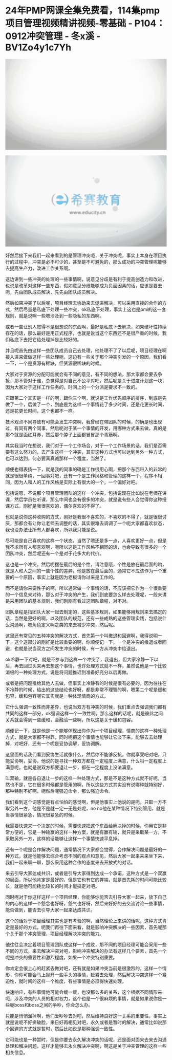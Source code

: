 # 24年PMP网课全集免费看，114集pmp项目管理视频精讲视频-零基础 - P104：0912冲突管理 - 冬x溪 - BV1Zo4y1c7Yh

![](img/5e29887f6a17c9a22bba20ccce3e9fee_0.png)

![](img/5e29887f6a17c9a22bba20ccce3e9fee_1.png)

好然后接下来我们一起来看到的是管理冲突呃，关于冲突呢，事实上本身在项目执行的过程中，冲突是必不可少的，甚至是不可避免的，那么成功的冲突管理呢能够去提高生产力，改进工作关系啊。

这边讲到一些冲突的处理的一些事情啊，说意见分歧是有利于提高创造力和改进，也说是改革对这样一些东西，假如意见分歧能够成为负面因素的话，应该是要去呃，先由团队成员解决，先先由团队成员解决。

然后如果冲突了以后呢，项目经理去协助来去促进解决，可以采用直接的合作的方式，然后尽量是私底下处理一些冲突，ok私底下处理，事实上这也是pmi的这一套规则，就是说啊一些嗯涉及到一些隐私的东西啊。

或者一些让别人觉得不是很想说的东西啊，最好是私底下去解决，如果破坏性持续存在的话，那么最好是用正式程序，也就是说当这个东西还不是很严重的时候，我们私底下去把它给处理掉是比较好的。

并且呢首先由这样一些团队成员自己去处理，他处理不了了以后呢，项目经理在啊接入进来做做这样一些处理呃，这边有一些关于那个冲突引发的一个原因，我们看一下，一个是资源有稀缺，但资源很稀缺的时候。

大家对于资源的分配可能就会有不同的意见，有不同的想法，那大家都会要去争抢，那不管对于谁，总觉得是对自己不公平对吧，然后呢是关于进度计划这一块，因为大家对于这样工作任务的，时间上的一个分派是要求不一致的。

它跟第二个其实是一样的啊，跟你三个啊，就说是工作优先顺序的排序，到底是先做了一个，后做了一个，到底是为这样一个事情花了多少时间，还是花更长时间，还是花更长时间，这个也都不一样。

技术观点不同导致有可能会发生冲突啊，我曾经在带团队的时候，的确是也出现过，有同有两个同事，然后呃对于某一个事情的开发，用哪种方式来去做，真的是那个就是面红耳赤，然后那个脖子上面都冒冒那个青筋啊。

其实我当时在想说，我们对于一个工作场合，对于一个工作场景的话，我们是否需要有这么努力的，去产生这样一个冲突，其实这种方式也可以达到另外一种方式，也可以达到，何必要真真诚那样一个程度，当然了。

顺便也得表扬一下，就是我的同事的确是工作很用心啊，把那个东西带入的非常的就是很很单纯，一回事对吧，还有一个是工作风格和管理的这样一个，程序不相同，因为人和人的工作风格是实际上有很大的一个，一个偏好对吧。

包括说嗯，不说那个项目管理团队的这样一个冲突，包括说现在比如说在老师在讲课，然后学员在听课，那么中间也会有很多的冲突，就是说有些人会觉得你这种授课方式，刚好是我很喜欢的，偶尔喜欢的不得了。

也就是说你这种收购的方式，刚好是我很不喜欢的，不喜欢的不得了，就是很很讨厌，那都会有让你让老师去调整的话，其实很难去调调了一个呃大家都喜欢状态，我也没办法让所有人都喜欢，所以我只能是说。

尽可能是自己喜欢的这样一个状态，当然了嗯还是多一点，人喜欢更好一点，但是我不求所有人都喜欢啊，呃所以这是工作风格不相同的话，也会导致有很多的一个团队冲突，然后呢还有一个是对于花多大的代价。

这也是一个冲突，然后呢摆在最后的是个性，请注意哦，个性是放在最后面的哟，就是人和人之间的一些个性的差异，他是放在最后面的，通常它不应该作为一个重要的一个原因，事实上就是因为老板请你过来是工作的。

而不是请你来耍性子的啊，所以通常做一个事情的话，不应该把它作为一个很重要的一个信息来对待，那么对于冲突的产生，我们到底要怎么样去处理呢，一般来讲是采用团队的基本规则，我们刚刚有看过这团队章程，对不对。

团队章程是指团队大家一起去制定的，这些基本规则，如果能够用规则来去搞定的话，当然是更好的啊，以及团队的规范，还有一些成熟的这些管理实践，包括说什么沟通啊，嗯角色定义啊之类的来去减少冲突，然后呢。

这里还有常见的五种冲突的解决方式，首先第一个叫撤退和回避啊，我得说明一下，这个这部分的刚好是比较重要的啊，你顺便记一下，一个是冲突的撤退或者回避，也就是说当双方之间发生冲突的时候，有一方从冲突中给退出。

ok冷静一下对吧，就是不参与到这样一个冲突了，我退出，但大家冷静一下以后，再去回过头来再去想这个事情，也许处理方式就不一样，虽然说他是一个比较消极的一种处理方式，说是将问题推迟到准备好充分以后再做。

或者是把问题推给其他人去做，但事实上冷静有的时候是很有必要的，因为往往在不冷静的时候，给出的这些结论也好呀，都是非常不理智的啊，嗯第二个呢是缓和包容，缓和包容呢它其实就是一种体现情商的方式。

它什么强调一致性而非差异，也说当双方有冲突的时候，我们重点去强调我们都有共同的这样一部分，ok强调这样一个一致性啊，那么这样的话呢，就是彼此之间关系就会得到一些缓和，会融洽一些啊，所以这是关于缓和包容。

顺便记一下，就是他是一个能够体现出你作为一个项目经理，情商的这样一种处理方式，就是大家都不得罪，同时呢把这个事情也能够让它淡下来，能够去去处理掉，对吧好，还有一个呢是妥协调解，妥协调解。

这里面的话我们看到妥协生活就像什么，然后你不能够反抗，你就享受吧对吧，只能妥协啊，妥协，他说的是寻找一种双方都在一定程度上满意，什么叫一定程度上满意呢，也就是说双方都要退让一步，都在一定程度上没法满意。

叫双输，就是各自退让一步的这样一种处理方式，那是不是这种方式就不好呢，当然也不是，它在很多时候都是管用的啊，所以这些方式其实没有说哪种就特别好，那种特别不好啊，呃然后呢强迫命令，那么强迫命令。

我们看到这个词感觉是有点怕怕的感觉啊，但是他事实上他说的是呃，只取一方不取另外一方，他是不是就一定一无是处呢，no no他在某种情况下特别管用，就是当事情很紧急，情况很紧急的时候。

我需要快速来一个决定的时候，需要快速把这个东西给解决掉的时候，你用它是非常方便的，它是一种输赢的这样一种方案，就是有赢有输，就只是采取某一方，不采取另外一方，这样的话能够让这样一个事情快速平息掉。

还有一个呢是合作解决问题，通常情况下大家都会觉得，合作解决问题是最好的一种方式，就是他能够去综合考虑不同的观点和意见，然后大家一起来来来坐下来，我们一起来聊一聊，那么采用这种合作的态度来去开放式的对话。

来去引导大家达成共识，或者是引导大家得到达成一个承诺，这种方式是一个双赢的局面，所以他肯定是最好的，但是它也有它的弊端，就是首先耗的时间可能比较长，就是他可能耗比较长的时间才能搞定对吧。

同时呢对于你这样这样一个项目经理，你能够你能否去引导大家一起来，放下自己的内心的这样一个怨念也好呀，怨气也好呀，然后来好好的去交流讨论一些事情，能否做到，能否去引导大家一起来达成共识。

这个的话对于项目经理其实也是有考验的啊，当然理论上来讲的话呢，这种方式肯定是最好的方式，呃我们再往下面来看，就是影响冲突解决的一些因素，首先呢那个关于那个冲突管理，项目经理解决冲突的能力。

他往往会决定着项目管理团队成这样一个成败，那不同的项目经理可能会采用一些不同的方式，来去解决冲突对吧，影响冲突解决的办法有这样几个要素，首先一个呢是冲突的重要性和激烈程度，如果一个冲突特别重要。

你肯定会很上心的赶紧去做对吧，还有就是如果冲突当前是很激烈的，这样一个情形，你你可能会马上抛开一些手头的事情，赶紧去处理，然后解决冲突这样一个紧迫性，就时间的这样一个维度，有些事情是必须得快速处理。

快速响应，有些事情他可能会缓一缓，也没那么多的关系，这个根据不同情形来呃，涉及冲突的人员的相对权力，这个也是一个很麻烦的事情，就是如果说你是一些呃boss和boss之间的争吵，你会怎么办。

只能是悄悄溜掉啊，他们爱吵吵去对吧，然后维持良好这一关系的重要性，事实上就是说呃不好撕破脸，来日好再相见对吧，永久或者是暂时的解决，通常比如说那个回避的方式就是暂时，然后比如说是那种强调一致性。

它可能也是一种暂时，但是你要去永久解决冲突的话呢，还是面对面来去来去沟通处理和解决问题，这样才能够去永久解决冲突啊，啊这是关于冲突管理的这样一些相关信息。

